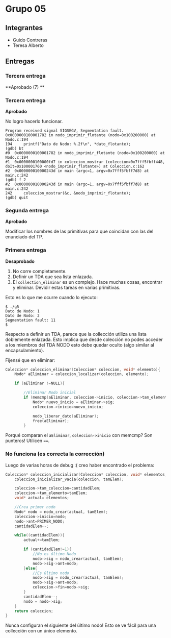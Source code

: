 # Grupo 05

## Integrantes

* Guido Contreras
* Teresa Alberto

## Entregas

### Tercera entrega

**Aprobado (7) **

### Tercera entrega

**Aprobado**

No logro hacerlo funcionar.

```
Program received signal SIGSEGV, Segmentation fault.
0x0000000100001782 in nodo_imprimir_flotante (nodo=0x100200000) at Nodo.c:194
194		printf("Dato de Nodo: %.2f\n", *dato_flotante);
(gdb) bt
#0  0x0000000100001782 in nodo_imprimir_flotante (nodo=0x100200000) at Nodo.c:194
#1  0x0000000100000fd7 in coleccion_mostrar (coleccion=0x7fff5fbff448, doIt=0x100001760 <nodo_imprimir_flotante>) at Coleccion.c:162
#2  0x000000010000243d in main (argc=1, argv=0x7fff5fbff7d8) at main.c:242
(gdb) f 2
#2  0x000000010000243d in main (argc=1, argv=0x7fff5fbff7d8) at main.c:242
242	    coleccion_mostrar(&c, &nodo_imprimir_flotante);
(gdb) quit
```

### Segunda entrega

**Aprobado**

Modificar los nombres de las primitivas para que coincidan con las del enunciado del TP.

### Primera entrega

**Desaprobado**

1. No corre completamente.
2. Definir un TDA que sea lista enlazada.
3. El ```collection_eliminar``` es un complejo.  Hace muchas cosas, encontrar y eliminar. Devidir estas tareas en varias primitivas.

Esto es lo que me ocurre cuando lo ejecuto:

```
$ ./g5
Dato de Nodo: 1
Dato de Nodo: 2
Segmentation fault: 11
$
```

Respecto a definir un TDA, parece que la collección utiliza una lista doblemente enlazada. Esto implica que desde colección no podes acceder a los miembros del TDA NODO esto debe quedar oculto (algo similar al encapsulamiento).

Fijensé que en eliminar: 

```c
Coleccion* coleccion_eliminar(Coleccion* coleccion, void* elemento){
	Nodo* aEliminar = coleccion_localizar(coleccion, elemento);

	if (aEliminar !=NULL){

		//Eliminar Nodo inicial
		if (memcmp(aEliminar, coleccion->inicio, coleccion->tam_elemento)==0){
			Nodo* nuevo_inicio = aEliminar->sig;
			coleccion->inicio=nuevo_inicio;

			nodo_liberar_dato(aEliminar);
			free(aEliminar);
		}
```

Porqué comparan el ```aEliminar```, ```coleccion->inicio``` con memcmp? Son punteros! Utilicen ```==```.

### No funciona (es correcta la corrección)

Luego de varias horas de debug :( creo haber encontrado el problema:

```c
Coleccion* coleccion_inicializar(Coleccion* coleccion, void* elementos, unsigned cantidadElem, unsigned tamElem){
	coleccion_inicializar_vacia(coleccion, tamElem);

	coleccion->tam_coleccion=cantidadElem;
	coleccion->tam_elemento=tamElem;
	void* actual= elementos;

	//Crea primer nodo
	Nodo* nodo = nodo_crear(actual, tamElem);
	coleccion->inicio=nodo;
	nodo->ant=PRIMER_NODO;
	cantidadElem--;

	while((cantidadElem)){
		actual+=tamElem;

		if (cantidadElem!=1){
			//No es último Nodo
			nodo->sig = nodo_crear(actual, tamElem);
			nodo->sig->ant=nodo;
		}else{
			//Es último nodo
			nodo->sig = nodo_crear(actual, tamElem);
			nodo->sig->ant=nodo;
			coleccion->fin=nodo->sig;
		}
		cantidadElem--;
		nodo = nodo->sig;
	}
	return coleccion;
}
```

Nunca configuran el siguiente del último nodo!  Esto se ve fácil para una collección con un único elemento.

